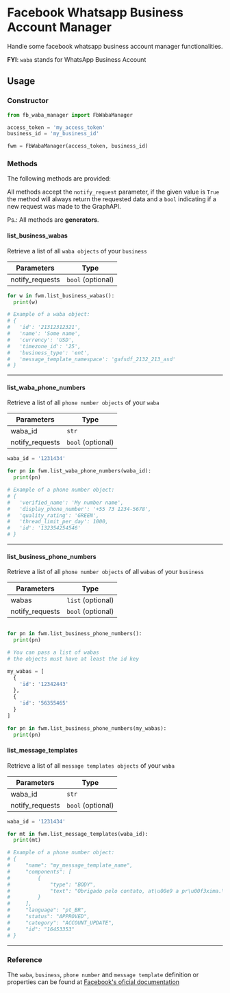 # Facebook Whatsapp Business Account Manager

Handle some facebook whatsapp business account manager functionalities.

**FYI**: `waba` stands for WhatsApp Business Account

## Usage

### Constructor

```python
from fb_waba_manager import FbWabaManager

access_token = 'my_access_token'
business_id = 'my_business_id'

fwm = FbWabaManager(access_token, business_id)
```

### Methods

The following methods are provided:

All methods accept the `notify_request` parameter, if the given value is `True`
the method will always return the requested data and a `bool` indicating if a new request was made to the GraphAPI.

Ps.: All methods are **generators**.

#### list_business_wabas

Retrieve a list of all `waba objects` of your `business`

| Parameters      | Type              |
|-----------------|-------------------|
| notify_requests | `bool` (optional) |

```python
for w in fwm.list_business_wabas():
  print(w)

# Example of a waba object:
# {
#   'id': '21312312321',
#   'name': 'Some name',
#   'currency': 'USD',
#   'timezone_id': '25',
#   'business_type': 'ent',
#   'message_template_namespace': 'gafsdf_2132_213_asd'
# }
```

---

#### list_waba_phone_numbers

Retrieve a list of all `phone number objects` of your `waba`

| Parameters      | Type              |
|-----------------|-------------------|
| waba_id         | `str`             |
| notify_requests | `bool` (optional) |

```python
waba_id = '1231434'

for pn in fwm.list_waba_phone_numbers(waba_id):
  print(pn)

# Example of a phone number object:
# {
#   'verified_name': 'My number name',
#   'display_phone_number': '+55 73 1234-5678',
#   'quality_rating': 'GREEN',
#   'thread_limit_per_day': 1000,
#   'id': '132354254546'
# }
```

---

#### list_business_phone_numbers

Retrieve a list of all `phone number objects` of all `wabas` of your `business`

| Parameters      | Type              |
|-----------------|-------------------|
| wabas           | `list` (optional) |
| notify_requests | `bool` (optional) |

```python

for pn in fwm.list_business_phone_numbers():
  print(pn)

# You can pass a list of wabas
# the objects must have at least the id key

my_wabas = [
  {
    'id': '12342443'
  },
  {
    'id': '56355465'
  }
]

for pn in fwm.list_business_phone_numbers(my_wabas):
  print(pn)
```

#### list_message_templates

Retrieve a list of all `message templates objects` of your `waba`

| Parameters      | Type              |
|-----------------|-------------------|
| waba_id         | `str`             |
| notify_requests | `bool` (optional) |

```python
waba_id = '1231434'

for mt in fwm.list_message_templates(waba_id):
  print(mt)

# Example of a phone number object:
# {
#     "name": "my_message_template_name",
#     "components": [
#         {
#             "type": "BODY",
#             "text": "Obrigado pelo contato, at\u00e9 a pr\u00f3xima.\\n\\n:)"
#         }
#     ],
#     "language": "pt_BR",
#     "status": "APPROVED",
#     "category": "ACCOUNT_UPDATE",
#     "id": "16453353"
# }
```

---

### Reference

The `waba`, `business`, `phone number` and `message template` definition or properties can be found at [Facebook's oficial documentation](https://developers.facebook.com/docs/whatsapp/business-management-api)
